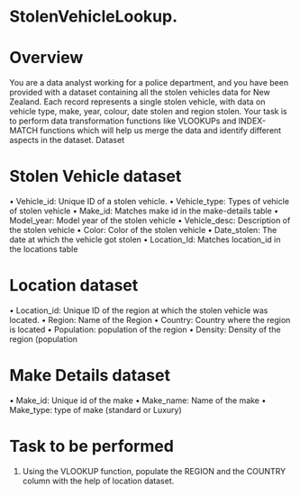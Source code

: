 # StolenVehicleLookup.

# Overview
You are a data analyst working for a police department, and you have been provided with a dataset containing all the stolen vehicles data for New Zealand. Each record represents a single stolen vehicle, with data on vehicle type, make, year, colour, date stolen and region stolen. Your task is to perform data transformation functions like VLOOKUPs and INDEX-MATCH functions which will help us merge the data and identify different aspects in the dataset. 
Dataset
# Stolen Vehicle dataset
•	Vehicle_id: Unique ID of a stolen vehicle.
•	Vehicle_type: Types of vehicle of stolen vehicle
•	Make_id: Matches make id in the make-details table
•	Model_year: Model year of the stolen vehicle
•	Vehicle_desc: Description of the stolen vehicle
•	Color: Color of the stolen vehicle
•	Date_stolen: The date at which the vehicle got stolen
•	Location_Id: Matches location_id in the locations table
# Location dataset
•	Location_id: Unique ID of the region at which the stolen vehicle was located.
•	Region: Name of the Region
•	Country: Country where the region is located
•	Population: population of the region
•	Density: Density of the region (population 
# Make Details dataset
•	Make_id: Unique id of the make
•	Make_name: Name of the make
•	Make_type: type of make (standard or Luxury)

# Task to be performed
1.	Using the VLOOKUP function, populate the REGION and the COUNTRY column with the help of location dataset.
